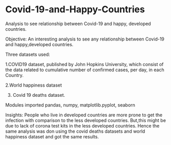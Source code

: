 # Covid-19-and-Happy-Countries
Analysis to see relationship between Covid-19 and happy, developed countries.

Objective: An interesting analysis to see any relationship between Covid-19 and happy,developed countries.

Three datasets used:

1.COVID19 dataset, published by John Hopkins University, which consist of the data related to cumulative number of confirmed cases, per day, in each Country.

2.World happiness dataset

3. Covid 19 deaths dataset.

Modules imported
pandas, numpy, matplotlib.pyplot, seaborn

Insights:
People who live in developed countries are more prone to get the infection with comparison to the less developed countries.
But,this might be due to lack of corona test kits in the less developed countries.
Hence the same analysis was don using the covid deaths datasets and world happiness dataset and got the same results.
